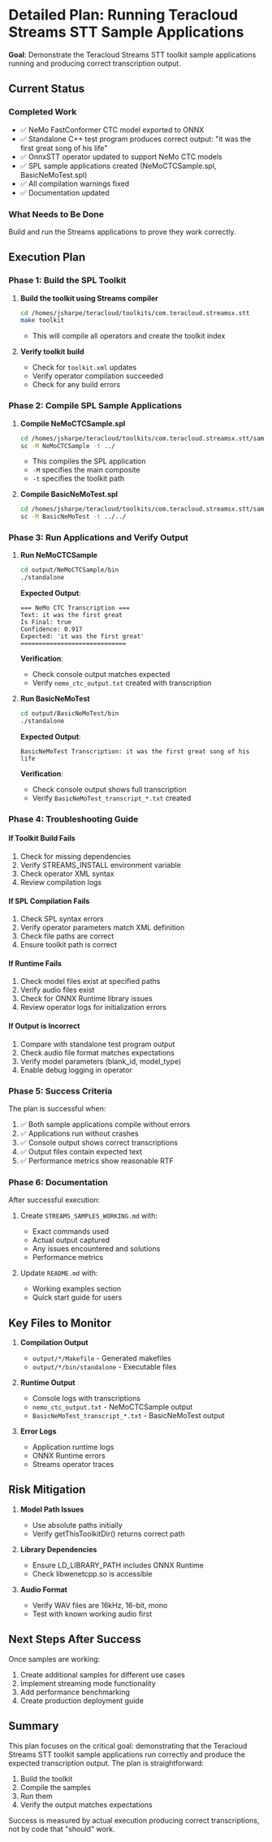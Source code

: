 # Detailed Plan: Running Teracloud Streams STT Sample Applications

**Goal**: Demonstrate the Teracloud Streams STT toolkit sample applications running and producing correct transcription output.

## Current Status

### Completed Work
- ✅ NeMo FastConformer CTC model exported to ONNX
- ✅ Standalone C++ test program produces correct output: "it was the first great song of his life"
- ✅ OnnxSTT operator updated to support NeMo CTC models
- ✅ SPL sample applications created (NeMoCTCSample.spl, BasicNeMoTest.spl)
- ✅ All compilation warnings fixed
- ✅ Documentation updated

### What Needs to Be Done
Build and run the Streams applications to prove they work correctly.

## Execution Plan

### Phase 1: Build the SPL Toolkit
1. **Build the toolkit using Streams compiler**
   ```bash
   cd /homes/jsharpe/teracloud/toolkits/com.teracloud.streamsx.stt
   make toolkit
   ```
   - This will compile all operators and create the toolkit index

2. **Verify toolkit build**
   - Check for `toolkit.xml` updates
   - Verify operator compilation succeeded
   - Check for any build errors

### Phase 2: Compile SPL Sample Applications

1. **Compile NeMoCTCSample.spl**
   ```bash
   cd /homes/jsharpe/teracloud/toolkits/com.teracloud.streamsx.stt/samples
   sc -M NeMoCTCSample -t ../
   ```
   - This compiles the SPL application
   - `-M` specifies the main composite
   - `-t` specifies the toolkit path

2. **Compile BasicNeMoTest.spl**
   ```bash
   cd /homes/jsharpe/teracloud/toolkits/com.teracloud.streamsx.stt/samples/com.teracloud.streamsx.stt.sample
   sc -M BasicNeMoTest -t ../../
   ```

### Phase 3: Run Applications and Verify Output

1. **Run NeMoCTCSample**
   ```bash
   cd output/NeMoCTCSample/bin
   ./standalone
   ```
   
   **Expected Output**:
   ```
   === NeMo CTC Transcription ===
   Text: it was the first great
   Is Final: true
   Confidence: 0.917
   Expected: 'it was the first great'
   =============================
   ```
   
   **Verification**:
   - Check console output matches expected
   - Verify `nemo_ctc_output.txt` created with transcription

2. **Run BasicNeMoTest**
   ```bash
   cd output/BasicNeMoTest/bin
   ./standalone
   ```
   
   **Expected Output**:
   ```
   BasicNeMoTest Transcription: it was the first great song of his life
   ```
   
   **Verification**:
   - Check console output shows full transcription
   - Verify `BasicNeMoTest_transcript_*.txt` created

### Phase 4: Troubleshooting Guide

#### If Toolkit Build Fails
1. Check for missing dependencies
2. Verify STREAMS_INSTALL environment variable
3. Check operator XML syntax
4. Review compilation logs

#### If SPL Compilation Fails
1. Check SPL syntax errors
2. Verify operator parameters match XML definition
3. Check file paths are correct
4. Ensure toolkit path is correct

#### If Runtime Fails
1. Check model files exist at specified paths
2. Verify audio files exist
3. Check for ONNX Runtime library issues
4. Review operator logs for initialization errors

#### If Output is Incorrect
1. Compare with standalone test program output
2. Check audio file format matches expectations
3. Verify model parameters (blank_id, model_type)
4. Enable debug logging in operator

### Phase 5: Success Criteria

The plan is successful when:
1. ✅ Both sample applications compile without errors
2. ✅ Applications run without crashes
3. ✅ Console output shows correct transcriptions
4. ✅ Output files contain expected text
5. ✅ Performance metrics show reasonable RTF

### Phase 6: Documentation

After successful execution:
1. Create `STREAMS_SAMPLES_WORKING.md` with:
   - Exact commands used
   - Actual output captured
   - Any issues encountered and solutions
   - Performance metrics

2. Update `README.md` with:
   - Working examples section
   - Quick start guide for users

## Key Files to Monitor

1. **Compilation Output**
   - `output/*/Makefile` - Generated makefiles
   - `output/*/bin/standalone` - Executable files

2. **Runtime Output**
   - Console logs with transcriptions
   - `nemo_ctc_output.txt` - NeMoCTCSample output
   - `BasicNeMoTest_transcript_*.txt` - BasicNeMoTest output

3. **Error Logs**
   - Application runtime logs
   - ONNX Runtime errors
   - Streams operator traces

## Risk Mitigation

1. **Model Path Issues**
   - Use absolute paths initially
   - Verify getThisToolkitDir() returns correct path

2. **Library Dependencies**
   - Ensure LD_LIBRARY_PATH includes ONNX Runtime
   - Check libwenetcpp.so is accessible

3. **Audio Format**
   - Verify WAV files are 16kHz, 16-bit, mono
   - Test with known working audio first

## Next Steps After Success

Once samples are working:
1. Create additional samples for different use cases
2. Implement streaming mode functionality
3. Add performance benchmarking
4. Create production deployment guide

## Summary

This plan focuses on the critical goal: demonstrating that the Teracloud Streams STT toolkit sample applications run correctly and produce the expected transcription output. The plan is straightforward:
1. Build the toolkit
2. Compile the samples
3. Run them
4. Verify the output matches expectations

Success is measured by actual execution producing correct transcriptions, not by code that "should" work.